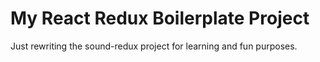 # My React Redux Boilerplate Project

Just rewriting the sound-redux project for learning and fun purposes.
